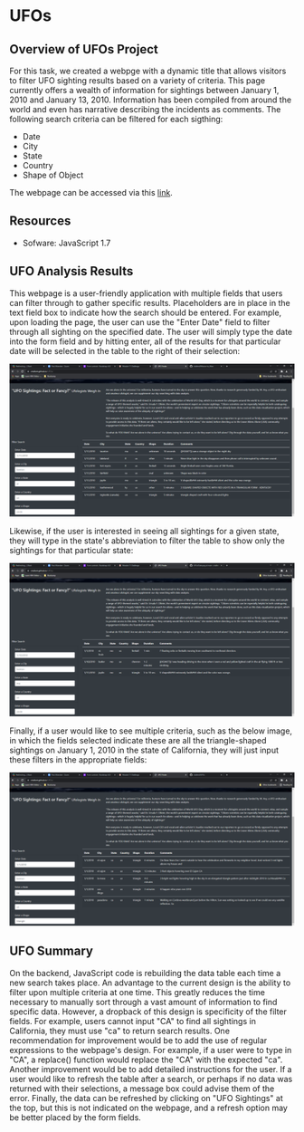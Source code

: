 # UFOs

## Overview of UFOs Project

For this task, we created a webpge with a dynamic title that allows visitors to filter UFO sighting results based on a variety of criteria.  This page currently offers a wealth of information for sightings between January 1, 2010 and January 13, 2010.  Information has been compiled from around the world and even has narrative describing the incidents as comments.  The following search criteria can be filtered for each sigthing:

* Date 
* City 
* State
* Country
* Shape of Object

The webpage can be accessed via this [link](https://crtallent.github.io/UFOs/). 

## Resources

- Sofware: JavaScript 1.7

## UFO Analysis Results

This webpage is a user-friendly application with multiple fields that users can filter through to gather specific results.  Placeholders are in place in the text field box to indicate how the search should be entered. For example, upon loading the page, the user can use the "Enter Date" field to filter through all sighting on the specified date.  The user will simply type the date into the form field and by hitting enter, all of the results for that particular date will be selected in the table to the right of their selection:

<img src="https://github.com/crtallent/UFOs/blob/main/static/images/Date.png" />

Likewise, if the user is interested in seeing all sightings for a given state, they will type in the state's abbreviation to filter the table to show only the sightings for that particular state:

<img src="https://github.com/crtallent/UFOs/blob/main/static/images/State.png" />

Finally, if a user would like to see multiple criteria, such as the below image, in which the fields selected indicate these are all the triangle-shaped sightings on January 1, 2010 in the state of California, they will just input these filters in the appropriate fields:


<img src="https://github.com/crtallent/UFOs/blob/main/static/images/Multi.png" />

## UFO Summary

On the backend, JavaScript code is rebuilding the data table each time a new search takes place.  An advantage to the current design is the ability to filter upon multiple criteria at one time.  This greatly reduces the time necessary to manually sort through a vast amount of information to find specific data.  However, a dropback of this design is specificity of the filter fields.  For example, users cannot input "CA" to find all sightings in California, they must use "ca" to return search results.  One recommendation for improvement would be to add the use of regular expressions to the webpage's design.  For example, if a user were to type in "CA", a replace() function would replace the "CA" with the expected "ca".  Another improvement would be to add detailed instructions for the user.  If a user would like to refresh the table after a search, or perhaps if no data was returned with their selections, a message box could advise them of the error.  Finally, the data can be refreshed by clicking on "UFO Sightings" at the top, but this is not indicated on the webpage, and a refresh option may be better placed by the form fields.
